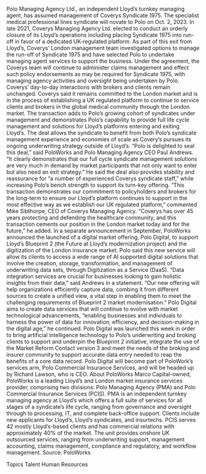 Polo Managing Agency Ltd., an independent Lloyd’s turnkey managing agent, has assumed management of Coverys Syndicate 1975. The specialist medical professional lines syndicate will novate to Polo on Oct. 2, 2023.
In late 2021, Coverys Managing Agency Ltd. elected to conduct an orderly closure of its Lloyd’s operations including placing Syndicate 1975 into run-off in favor of a dedicated UK-regulated platform.
As part of this exit from Lloyd’s, Coverys’ London management team investigated options to manage the run-off of Syndicate 1975 and have selected Polo to undertake managing agent services to support the business.
Under the agreement, the Coverys team will continue to administer claims management and effect such policy endorsements as may be required for Syndicate 1975, with managing agency activities and oversight being undertaken by Polo.
Coverys’ day-to-day interactions with brokers and clients remain unchanged.
Coverys said it remains committed to the London market and is in the process of establishing a UK regulated platform to continue to service clients and brokers in the global medical community through the London market.
The transaction adds to Polo’s growing cohort of syndicates under management and demonstrates Polo’s capability to provide full life cycle management and solutions for Lloyd’s platforms entering and exiting Lloyd’s.
The deal allows the syndicate to benefit from both Polo’s syndicate management experience and economies of scale as Covery’s pursues its ongoing underwriting strategy outside of Lloyd’s.
“Polo is delighted to seal this deal,” said PoloWorks and Polo Managing Agency CEO Paul Andrews. “It clearly demonstrates that our full cycle syndicate management solutions are very much in demand by market participants that not only want to enter but also need an exit strategy.”
He said the deal also provides stability and reassurance for “a number of experienced Coverys syndicate staff,” while increasing Polo’s bench strength to support its turn-key offering.
“This transaction demonstrates our commitment to policyholders and brokers for the long-term to ensure our Lloyd’s platform continues to support in the most effective way as we establish our UK regulated platform,” commented Mike Sibthorpe, CEO of Coverys Managing Agency.
“Coverys has over 45 years protecting and defending the healthcare community, and this transaction cements our position in the London market today and for the future,” he added.
In a separate announcement in September, PoloWorks announced the launched of a digital market offering, Polo Digital, to support Lloyd’s Blueprint 2 (the Future at Lloyd’s modernization project) and the digitization of the London insurance market.
Polo said this new service will allow its clients to access a wide range of AI supported digital solutions that involve the creation, storage, transformation, and management of underwriting data sets, through Digitization as a Service (DaaS).
“Data integration services are crucial for businesses looking to gain holistic insights from their data,” said Andrews in a statement. “Our new offering will help organizations efficiently capture data, combing it from different sources to create a unified view, a vital step in enabling them to meet the challenging requirements of Blueprint 2 market modernisation.”
Polo Digital aims to create data services that will continue to evolve with market technological advancements, “enabling businesses and individuals to harness the power of data for innovation, efficiency, and decision-making in the digital age,” he continued.
Polo Digital was launched this week in order to bring artificial intelligence technology to Polo’s underwriting and broking clients to support and underpin the Blueprint 2 initiative, integrate the use of the Market Reform Contact version 3 and meet the needs of the broking and insurer community to support accurate data entry needed to reap the benefits of a core data record.
Polo Digital will become part of PoloWork’s services arm, Polo Commercial Insurance Services, and will be headed up by Richard Lawson, who is CEO.
About PoloWorks
Marco Capital-owned, PoloWorks is a leading Lloyd’s and London market insurance services provider, comprising two divisions: Polo Managing Agency (PMA) and Polo Commercial Insurance Services (PCIS). PMA is an independent turnkey managing agency at Lloyd’s which offers a full suite of services for all stages of a syndicate’s life cycle, ranging from governance and oversight through to processing, IT, and complete back-office support. Clients include new applicants for Lloyd’s, Lloyd’s syndicates, and insurtechs.
PCIS serves 42 mostly Lloyd’s-based clients and has commercial relations with approximately 40% of the market. The unit provides onshore UK outsourced services, ranging from underwriting support, management accounting, claims management, compliance and regulatory, and workflow management.
Source: PoloWorks

Topics
Talent
Human Resources
